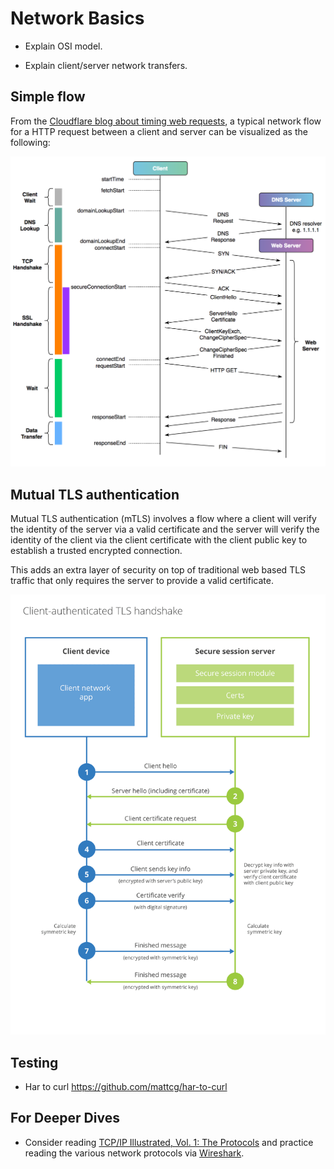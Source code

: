 # Network Basics

- Explain OSI model.

- Explain client/server network transfers.

## Simple flow

From the [Cloudflare blog about timing web requests](https://blog.cloudflare.com/a-question-of-timing/), a typical network flow for a HTTP request between a client and server can be visualized as the following:

<p align="center">
  <img src="doc/cloudflare-curl-timing.png" alt="cloudflare timing requests" title="cloudflare timing requests" />
</p>

## Mutual TLS authentication

Mutual TLS authentication (mTLS) involves a flow where a client will verify the identity of the server via a valid certificate and the server will verify the identity of the client via the client certificate with the client public key to establish a trusted encrypted connection.

This adds an extra layer of security on top of traditional web based TLS traffic that only requires the server to provide a valid certificate.

<p align="center">
  <img src="doc/cloudflare-mtls.png" alt="cloudflare mTLS request" title="cloudflare mTLS" />
</p>

## Testing

- Har to curl
  https://github.com/mattcg/har-to-curl

## For Deeper Dives

- Consider reading [TCP/IP Illustrated, Vol. 1: The Protocols](https://en.wikipedia.org/wiki/TCP/IP_Illustrated) and practice reading the various network protocols via [Wireshark](https://www.wireshark.org/).
